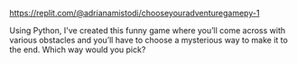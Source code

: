 https://replit.com/@adrianamistodi/chooseyouradventuregamepy-1
 
 Using Python, I've created this funny game where you’ll come across with various obstacles and 
you’ll have to choose a mysterious way to make it to the end. Which way would you pick?
